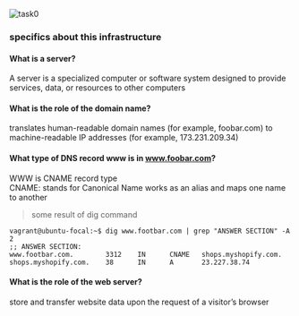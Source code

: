 ![task0](https://i.postimg.cc/pX5jYbgB/0-simple-web-stack.png  "simple_web_stack")
### specifics about this infrastructure

#### What is a server?
A server is a specialized computer or software system designed to provide services, data, or resources to other computers

#### What is the role of the domain name?

translates human-readable domain names (for example, foobar.com) to machine-readable IP addresses (for example, 173.231.209.34)

#### What type of DNS record www is in www.foobar.com?

WWW is CNAME record type  
CNAME: stands for Canonical Name
works as an alias and maps one name to another
> some result of dig command 
```
vagrant@ubuntu-focal:~$ dig www.footbar.com | grep "ANSWER SECTION" -A 2
;; ANSWER SECTION:
www.footbar.com.        3312    IN      CNAME   shops.myshopify.com.
shops.myshopify.com.    38      IN      A       23.227.38.74

```


#### What is the role of the web server?
store and transfer website data upon the request of a visitor’s browser

####


